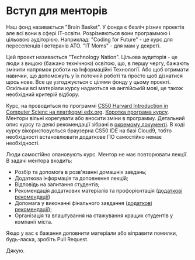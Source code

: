 # Вступ для менторів

Наш фонд називається "Brain Basket". У фонда є безліч різних проектів але всі вони в сфері ІТ-освіти. Розрізняються вони программою і цільовою аудіторією. Наприклад: "Coding for Future" - це курс для переселенців і ветеранів АТО. "IT Moms" - для мам у декреті.

Цей проект називається "Technology Nation". Цільова аудиторія - це люди з вищою (бажано технічною) освітою, що, в першу чергу, бажають змінити напрямок роботи на Інформаційні Технології. Або щоб отримати навички, що допоможуть у їх поточній роботі та просто щоб дізнатися щось нове. Все це узгоджується с цілями фонду у цьому проекті. Оскільки всі матеріали курсу надаються на англійській мові, це також необхідний критерій відбору.

Курс, на проводиться по программі [CS50 Harvard Introduction in Computer Scienc на платформі edx.org](https://www.edx.org/course/introduction-computer-science-harvardx-cs50x). [Коротка програма курсу](course). Ментори вільні корегувати або вносити зміни в программу. Детальний опис курсу та деякі рекомендації зібрані в [окремому документі](recommendations). В ході курсу вікористовується браузерна CS50 IDE на базі Cloud9, тобто необхідності встановлювати додаткове ПО самостійно немає необхідності.

Люди самостійно опановують курс. Ментор не має повторювати лекції. В задачі ментора входить:
- Розбір та допомога в розв'язанні домашніх завдань;
- Додаткова інформація та доповнення лекцій;
- Відповідь на запитання студентів;
- Рекомендація додаткових матеріалів та профорієнтація ([додаткові рекомендації](additional))
- Допомага у виконанні фінального завдання ([додаткові рекомендації](final));
- Організація та влаштування на стажування кращих студентів у компанії міста.

Якщо у вас є бажання доповнити матеріали або віправити помилки, будь-ласка, зробіть Pull Request.

Дякую.
